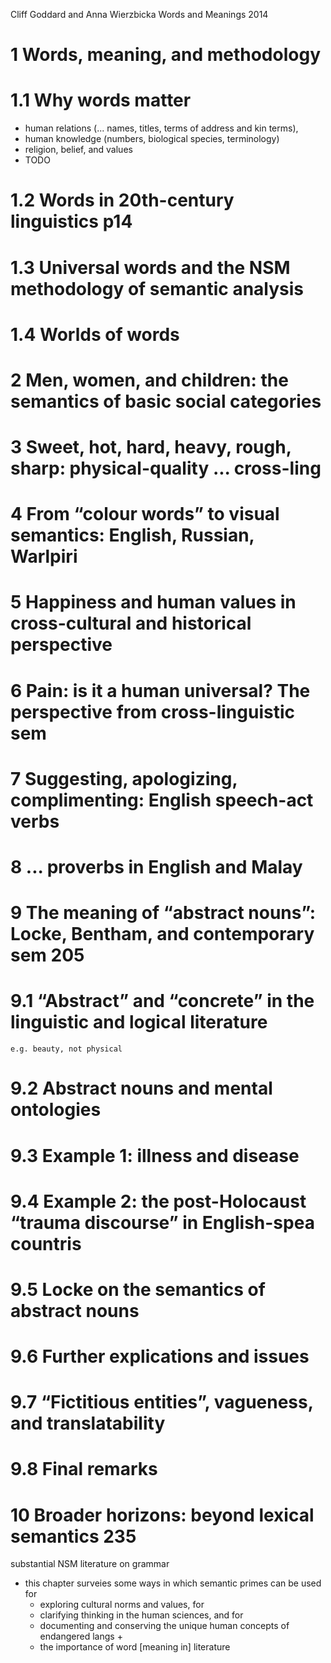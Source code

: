Cliff Goddard and Anna Wierzbicka
Words and Meanings
2014

# 1 Words, meaning, and methodology

# 1.1 Why words matter

* human relations (... names, titles, terms of address and kin terms),
* human knowledge (numbers, biological species, terminology)
* religion, belief, and values
* TODO

# 1.2 Words in 20th-century linguistics p14
# 1.3 Universal words and the NSM methodology of semantic analysis
# 1.4 Worlds of words

# 2 Men, women, and children: the semantics of basic social categories

# 3 Sweet, hot, hard, heavy, rough, sharp: physical-quality ... cross-ling

# 4 From “colour words” to visual semantics: English, Russian, Warlpiri

# 5 Happiness and human values in cross-cultural and historical perspective

# 6 Pain: is it a human universal? The perspective from cross-linguistic sem

# 7 Suggesting, apologizing, complimenting: English speech-act verbs

# 8 ... proverbs in English and Malay

# 9 The meaning of “abstract nouns”: Locke, Bentham, and contemporary sem 205

# 9.1 “Abstract” and “concrete” in the linguistic and logical literature
    e.g. beauty, not physical
# 9.2 Abstract nouns and mental ontologies
# 9.3 Example 1: illness and disease
# 9.4 Example 2: the post-Holocaust “trauma discourse” in English-spea countris
# 9.5 Locke on the semantics of abstract nouns
# 9.6 Further explications and issues
# 9.7 “Fictitious entities”, vagueness, and translatability
# 9.8 Final remarks

# 10 Broader horizons: beyond lexical semantics 235

substantial NSM literature on grammar

* this chapter surveies some ways in which semantic primes can be used for 
  * exploring cultural norms and values, for 
  * clarifying thinking in the human sciences, and for 
  * documenting and conserving the unique human concepts of endangered langs +
  * the importance of word [meaning in] literature
